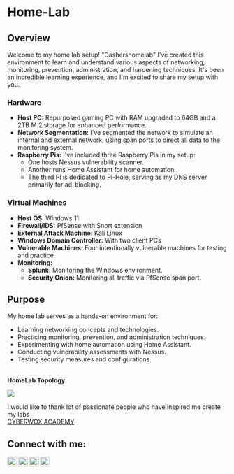 <h1>Home-Lab <br/></h1>


## Overview
Welcome to my home lab setup! "Dashershomelab" I've created this environment to learn and understand various aspects of networking, monitoring, prevention, administration, and hardening techniques. It's been an incredible learning experience, and I'm excited to share my setup with you.

### Hardware
- **Host PC:** Repurposed gaming PC with RAM upgraded to 64GB and a 2TB M.2 storage for enhanced performance.
- **Network Segmentation:** I've segmented the network to simulate an internal and external network, using span ports to direct all data to the monitoring system.
- **Raspberry Pis:** I've included three Raspberry Pis in my setup:
  - One hosts Nessus vulnerability scanner.
  - Another runs Home Assistant for home automation.
  - The third Pi is dedicated to Pi-Hole, serving as my DNS server primarily for ad-blocking.

### Virtual Machines
- **Host OS:** Windows 11
- **Firewall/IDS:** PfSense with Snort extension
- **External Attack Machine:** Kali Linux
- **Windows Domain Controller:** With two client PCs
- **Vulnerable Machines:** Four intentionally vulnerable machines for testing and practice.
- **Monitoring:**
  - **Splunk:** Monitoring the Windows environment.
  - **Security Onion:** Monitoring all traffic via PfSense span port.

## Purpose
My home lab serves as a hands-on environment for:
- Learning networking concepts and technologies.
- Practicing monitoring, prevention, and administration techniques.
- Experimenting with home automation using Home Assistant.
- Conducting vulnerability assessments with Nessus.
- Testing security measures and configurations.
<br> <br>
<!--# Home Lab Setup-->
<b>HomeLab Topology</b><br/>

<img align="center" src="https://i.imgur.com/hsgq76C.png" /><br/>


I would like to thank lot of passionate people who have inspired me create my labs<br>
[CYBERWOX ACADEMY](https://cyberwoxacademy.com/building-a-cybersecurity-homelab-for-detection-monitoring/)

<h2>  Connect with me:</h2>

<img align="left" alt="JoshMadakor | YouTube" width="22px" src="https://cdn.jsdelivr.net/npm/simple-icons@v3/icons/youtube.svg" />
<img align="left" alt="JoshMadakor | Twitter" width="22px" src="https://cdn.jsdelivr.net/npm/simple-icons@v3/icons/twitter.svg" />
<img align="left" alt="JoshMadakor | LinkedIn" width="22px" src="https://cdn.jsdelivr.net/npm/simple-icons@v3/icons/linkedin.svg" />
<img align="left" alt="JoshMadakor | Instagram" width="22px" src="https://cdn.jsdelivr.net/npm/simple-icons@v3/icons/instagram.svg" />


<!--


Here are some ideas to get you started:

- 🔭 I’m currently working on ...
- 🌱 I’m currently learning ...
- 👯 I’m looking to collaborate on ...
- 🤔 I’m looking for help with ...
- 💬 Ask me about ...
- 📫 How to reach me: ...
- 😄 Pronouns: ...
- ⚡ Fun fact: ...
-->

